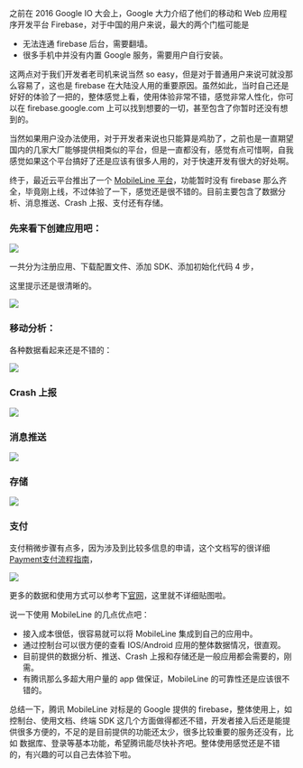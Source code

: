 之前在 2016 Google IO 大会上，Google 大力介绍了他们的移动和 Web 应用程序开发平台 Firebase，对于中国的用户来说，最大的两个门槛可能是

* 无法连通 firebase 后台，需要翻墙。
* 很多手机中并没有内置 Google 服务，需要用户自行安装。

这两点对于我们开发者老司机来说当然 so easy，但是对于普通用户来说可就没那么容易了，这也是 firebase 在大陆没人用的重要原因。虽然如此，当时自己还是好好的体验了一把的，整体感觉上看，使用体验非常不错，感觉非常人性化，你可以在 firebase.google.com 上可以找到想要的一切，甚至包含了你暂时还没有想到的。

当然如果用户没办法使用，对于开发者来说也只能算是鸡肋了，之前也是一直期望国内的几家大厂能够提供相类似的平台，但是一直都没有，感觉有点可惜啊，自我感觉如果这个平台搞好了还是应该有很多人用的，对于快速开发有很大的好处啊。

终于，最近云平台推出了一个 [MobileLine 平台](http://tcecqpoc.fsphere.cn/document/product/666)，功能暂时没有 firebase 那么齐全，毕竟刚上线，不过体验了一下，感觉还是很不错的。目前主要包含了数据分析、消息推送、Crash 上报、支付还有存储。

### 先来看下创建应用吧：

![](http://tacimg-1253960454.cos.ap-guangzhou.myqcloud.com/guides/project/application_create.jpg)

一共分为注册应用、下载配置文件、添加 SDK、添加初始化代码 4 步，

这里提示还是很清晰的。

![](http://tacimg-1253960454.cos.ap-guangzhou.myqcloud.com/guides/project/application_guide.jpg)

### 移动分析：

各种数据看起来还是不错的：

![](http://tacimg-1253960454.file.myqcloud.com/guides/控制台-数据概览-实时数据.png)

### Crash 上报

![](http://tacimg-1253960454.cos.ap-guangzhou.myqcloud.com/guides/crash/crash_overview.png)

### 消息推送

![](http://tacimg-1253960454.cos.ap-guangzhou.myqcloud.com/guides/信鸽-创建推送-android-通知栏消息.png)

### 存储

![](http://tacimg-1253960454.cosgz.myqcloud.com/guides/storage/5AGQ%60V7%241EOX6JTLQJZ3G_2.png)

### 支付

支付稍微步骤有点多，因为涉及到比较多信息的申请，这个文档写的很详细 [Payment支付流程指南](http://tcecqpoc.fsphere.cn/document/product/666/14879)，

![](http://tacimg-1253960454.cosgz.myqcloud.com/guides/payment/console_payment_7.png)

更多的数据和使用方式可以参考下[官网](http://tcecqpoc.fsphere.cn/document/product/666)，这里就不详细贴图啦。



说一下使用 MobileLine 的几点优点吧：

- 接入成本很低，很容易就可以将 MobileLine 集成到自己的应用中。
- 通过控制台可以很方便的查看 IOS/Android 应用的整体数据情况，很直观。
- 目前提供的数据分析、推送、Crash 上报和存储还是一般应用都会需要的，刚需。
- 有腾讯那么多超大用户量的 app 做保证，MobileLine 的可靠性还是应该很不错的。




总结一下，腾讯 MobileLine 对标是的 Google 提供的 firebase，整体使用上，如控制台、使用文档、终端 SDK 这几个方面做得都还不错，开发者接入后还是能提供很多方便的，不足的是目前提供的功能还太少，很多比较重要的服务还没有，比如 数据库、登录等基本功能，希望腾讯能尽快补齐吧。整体使用感觉还是不错的，有兴趣的可以自己去体验下啦。


